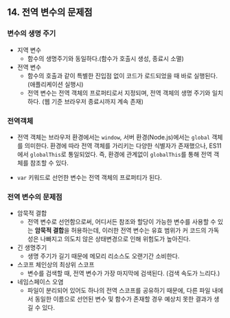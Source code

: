 ## 14. 전역 변수의 문제점

### 변수의 생명 주기

- 지역 변수
  - 함수의 생명주기와 동일하다.(함수가 호출시 생성, 종료시 소멸)
- 전역 변수
  - 함수의 호출과 같이 특별한 진입점 없이 코드가 로드되었을 때 바로 실행된다.(애플리케이션 실행시)
  - 전역 변수는 전역 객체의 프로퍼티로서 지정되며, 전역 객체의 생명 주기와 일치하다. (웹 기준 브라우저 종료시까지 계속 존재)

### 전역객체

- 전역 객체는 브라우저 환경에서는 `window`, 서버 환경(Node.js)에서는 `global` 객체를 의미한다. 환경에 따라 전역 객체를 가리키는 다양한 식별자가 존재했으나, ES11에서 `globalThis`로 통일되었다. 즉, 환경에 관계없이 `globalThis`를 통해 전역 객체를 참조할 수 있다.

- `var` 키워드로 선언한 변수는 전역 객체의 프로퍼티가 된다.

### 전역 변수의 문제점

- 암묵적 결합
  - 전역 변수로 선언함으로써, 어디서든 참조와 할당이 가능한 변수를 사용할 수 있는 **암묵적 결합**을 허용하는데, 이러한 전역 변수는 유효 범위가 커 코드의 가독성은 나빠지고 의도치 않은 상태변경으로 인해 위험도가 높아진다.
- 긴 생명주기
  - 생명 주기가 길기 때문에 메모리 리소스도 오랜기간 소비한다.
- 스코프 체인상의 최상위 스코프
  - 변수를 검색할 때, 전역 변수가 가장 마지막에 검색된다. (검색 속도가 느리다.)
- 네임스페이스 오염
  - 파일이 분리되어 있어도 하나의 전역 스코프를 공유하기 때문에, 다른 파일 내에서 동일한 이름으로 선언된 변수 및 함수가 존재할 경우 예상치 못한 결과가 생길 수 있다.
